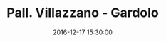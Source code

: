 ---
title: Pall. Villazzano - Gardolo
date: 2016-12-17 15:30:00
squadra-a: Pall. Villazzano
punteggio-a: 55
squadra-b: Bc Gardolo
punteggio-b: 48
partite/squadra: under-16-16-17
luogo: PALESTRA S.M. PASCOLI
categoria: under 16
---